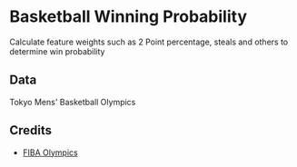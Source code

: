 # Basketball Winning Probability
Calculate feature weights such as 2 Point percentage, steals and others to determine win probability

## Data
Tokyo Mens' Basketball Olympics

## Credits
* [FIBA Olympics](http://www.fiba.basketball/olympics/men/2020)
